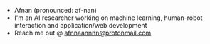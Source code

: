 - Afnan (pronounced: af-nan)
- I'm an AI researcher working on machine learning, human-robot interaction and application/web development 
- Reach me out @ afnnaannnn@protonmail.com

